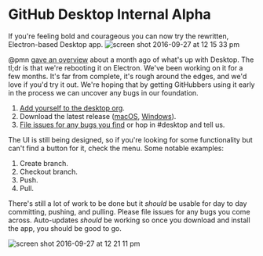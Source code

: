# GitHub Desktop Internal Alpha

If you're feeling bold and courageous you can now try the rewritten, Electron-based Desktop app. ![screen shot 2016-09-27 at 12 15 33 pm](https://cloud.githubusercontent.com/assets/13760/18882427/212d06aa-84ad-11e6-9e05-4854b47c631c.png)

@pmn [gave an overview](https://team.githubapp.com/posts/28828) about a month ago of what's up with Desktop. The tl;dr is that we're rebooting it on Electron. We've been working on it for a few months. It's far from complete, it's rough around the edges, and we'd love if you'd try it out. We're hoping that by getting GitHubbers using it early in the process we can uncover any bugs in our foundation.

1. [Add yourself to the desktop org](http://central.github.com/invite_to_desktop_org).
2. Download the latest release ([macOS](https://central.github.com/deployments/desktop/desktop/latest/darwin), [Windows](https://central.github.com/deployments/desktop/desktop/latest/win32)).
3. [File issues for any bugs you find](http://github.com/desktop/desktop/issues/new) or hop in #desktop and tell us.

The UI is still being designed, so if you're looking for some functionality but can't find a button for it, check the menu. Some notable examples:

1. Create branch.
2. Checkout branch.
3. Push.
4. Pull.

There's still a lot of work to be done but it _should_ be usable for day to day committing, pushing, and pulling. Please file issues for any bugs you come across. Auto-updates _should_ be working so once you download and install the app, you should be good to go.

![screen shot 2016-09-27 at 12 21 11 pm](https://cloud.githubusercontent.com/assets/13760/18882439/27ab1dd2-84ad-11e6-8bd3-47b761fda085.png)
